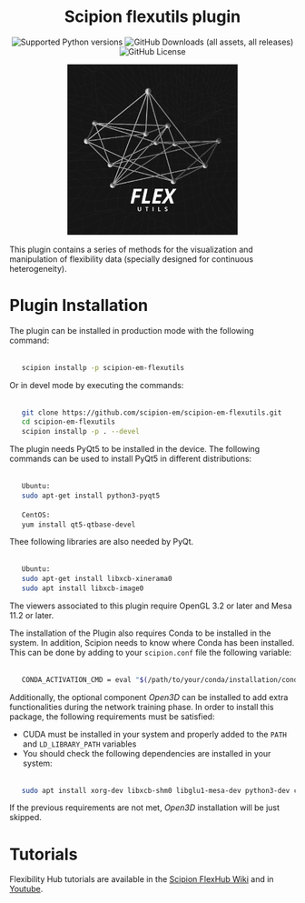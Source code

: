 <h1 align='center'>Scipion flexutils plugin</h1>

<p align="center">
        
<img alt="Supported Python versions" src="https://img.shields.io/badge/Supported_Python_Versions-3.8_%7C_3.9_%7C_3.10_%7C_3.11_%7C_3.12-blue">
<img alt="GitHub Downloads (all assets, all releases)" src="https://img.shields.io/github/downloads/scipion-em/scipion-em-flexutils/total">
<img alt="GitHub License" src="https://img.shields.io/github/license/scipion-em/scipion-em-flexutils">

</p>

<p align="center">
        
<img alt="Flexutils" width="300" src="https://github.com/scipion-em/scipion-em-flexutils/blob/devel/flexutils/icon.png">

</p>

This plugin contains a series of methods for the visualization and manipulation of flexibility data (specially designed for continuous heterogeneity).


# Plugin Installation


The plugin can be installed in production mode with the following command:

```bash

   scipion installp -p scipion-em-flexutils

```
 
Or in devel mode by executing the commands:

```bash

   git clone https://github.com/scipion-em/scipion-em-flexutils.git
   cd scipion-em-flexutils
   scipion installp -p . --devel

```

The plugin needs PyQt5 to be installed in the device. The following commands can be used to install PyQt5 in different distributions:

```bash
    
   Ubuntu:
   sudo apt-get install python3-pyqt5

   CentOS:
   yum install qt5-qtbase-devel

```

Thee following libraries are also needed by PyQt.

```bash

   Ubuntu:
   sudo apt-get install libxcb-xinerama0
   sudo apt install libxcb-image0

```

The viewers associated to this plugin require OpenGL 3.2 or later and Mesa 11.2 or later.

The installation of the Plugin also requires Conda to be installed in the system. In addition, Scipion needs to know where Conda has been installed. This can be done by adding to your ``scipion.conf`` file the following variable:

```bash

   CONDA_ACTIVATION_CMD = eval "$(/path/to/your/conda/installation/condabin/conda shell.bash hook)"

```

Additionally, the optional component *Open3D* can be installed to add extra functionalities during the network training phase. In order to install this package, the following requirements must be satisfied:

- CUDA must be installed in your system and properly added to the ``PATH`` and ``LD_LIBRARY_PATH`` variables
- You should check the following dependencies are installed in your system:

```bash

   sudo apt install xorg-dev libxcb-shm0 libglu1-mesa-dev python3-dev clang libc++-dev libc++abi-dev libsdl2-dev ninja-build libxi-dev libtbb-dev libosmesa6-dev libudev-dev autoconf libtool

```

If the previous requirements are not met, *Open3D* installation will be just skipped.

# Tutorials

Flexibility Hub tutorials are available in the [Scipion FlexHub Wiki](<https://scipion-em.github.io/docs/release-3.0.0/docs/user/tutorials/flexibilityHub/main_page.html>) and in [Youtube](<https://www.youtube.com/playlist?list=PLuu0votIJpSxTmPLvKRHV3ijadqlxxHfb>).
